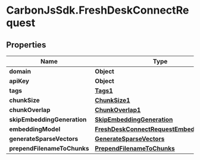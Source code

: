 # CarbonJsSdk.FreshDeskConnectRequest

## Properties

Name | Type | Description | Notes
------------ | ------------- | ------------- | -------------
**domain** | **Object** |  | 
**apiKey** | **Object** |  | 
**tags** | [**Tags1**](Tags1.md) |  | [optional] 
**chunkSize** | [**ChunkSize1**](ChunkSize1.md) |  | [optional] 
**chunkOverlap** | [**ChunkOverlap1**](ChunkOverlap1.md) |  | [optional] 
**skipEmbeddingGeneration** | [**SkipEmbeddingGeneration**](SkipEmbeddingGeneration.md) |  | [optional] 
**embeddingModel** | [**FreshDeskConnectRequestEmbeddingModel**](FreshDeskConnectRequestEmbeddingModel.md) |  | [optional] 
**generateSparseVectors** | [**GenerateSparseVectors**](GenerateSparseVectors.md) |  | [optional] 
**prependFilenameToChunks** | [**PrependFilenameToChunks**](PrependFilenameToChunks.md) |  | [optional] 


